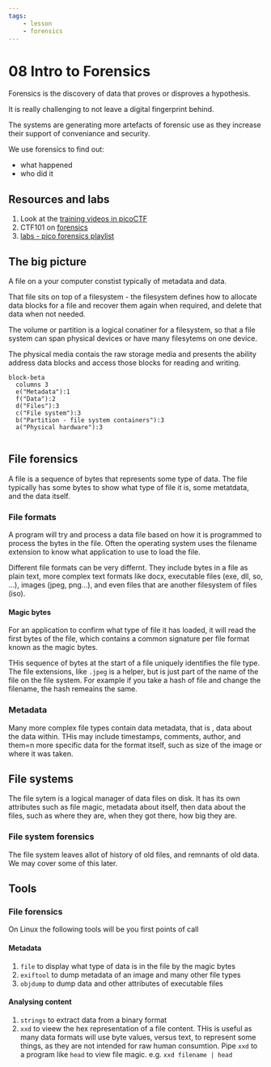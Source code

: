 ```yaml
---
tags:
    - lesson
    - forensics
---
```


# 08 Intro to Forensics

Forensics is the discovery of data that proves or disproves a hypothesis.

It is really challenging to not leave a digital fingerprint behind. 

The systems are generating more artefacts of forensic use as they 
increase their support of conveniance and security.

We use forensics to find out:

* what happened
* who did it

## Resources and labs

1. Look at the [training videos in picoCTF](https://play.picoctf.org/playlists/16?m=114)
1. CTF101 on [forensics](https://ctf101.org/forensics/overview/)
1. [labs - pico forensics playlist](../labs/pico_playlist_forensics.md)

## The big picture

A file on a your computer constist typically of metadata and data.

That file sits on top of a filesystem  - the filesystem defines how to allocate data blocks for a 
file and recover them again when required, and delete that data when not needed. 

The volume or partition is a logical conatiner for a filesystem, so that a file system can span 
physical devices or have many filesytems on one device.

The physical media contais the raw storage media and presents the ability address data blocks and access those blocks for reading and writing.

```mermaid
block-beta
  columns 3
  e("Metadata"):1
  f("Data"):2
  d("Files"):3
  c("File system"):3
  b("Partition - file system containers"):3
  a("Physical hardware"):3
  
```

## File forensics

A file is a sequence of bytes that represents some type of data. The file typically has some bytes to show what type of file it is, 
some metatdata, and the data itself.

### File formats

A program will try and process a data file based on how it is programmed to process the bytes in the file. Often the operating system uses the filename extension to know what application to use to load the file.

Different file formats can be very differnt. They include bytes in a file as plain text, more complex text formats like docx, executable files (exe, dll, so, ...), images (jpeg, png...), and even files that are another filesystem of files (iso).

#### Magic bytes

For an application to confirm what type of file it has loaded, it will read the first bytes of the file, which contains a common signature per file format known as the magic bytes.

THis sequence of bytes at the start of a file uniquely identifies the file type. The file extensions, like `.jpeg` is a helper, but is just part of the name of the file on the file system. For example if you take a hash of  file and change the filename, the hash remeains the same.

### Metadata

Many more complex file types contain data metadata, that is , data about the data within. THis may include timestamps, comments, author, and them=n more specific data for the format itself, such as size of the image or where it was taken.


## File systems

The file sytem is a logical manager of data files on disk. It has its own attributes such as file magic, metadata about itself, then data about the files, such as where they are, when they got there, how big they are.

### File system forensics

The file system leaves allot of history of old files, and remnants of old data. We may cover some of this later.

## Tools

### File forensics

On Linux the following tools will be you first points of call

#### Metadata

1. `file` to display what type of data is in the file by the magic bytes
1. `exiftool` to dump metadata of an image and many other file types
1. `objdump` to dump data and other attributes of executable files

#### Analysing content

1. `strings` to extract data from a binary format
1. `xxd` to vieew the hex representation of a file content. THis is useful as many data formats will use 
byte values, versus text, to represent some things, as they are not intended for raw human consumtion.
Pipe `xxd` to a program like `head` to view file magic. e.g. `xxd filename | head`
